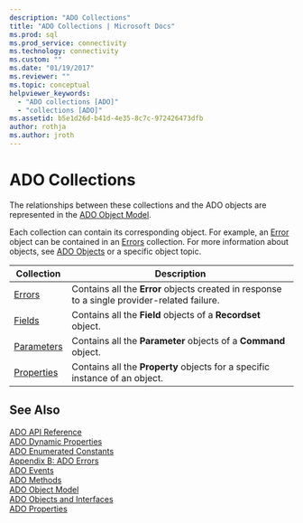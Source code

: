 ```yaml
---
description: "ADO Collections"
title: "ADO Collections | Microsoft Docs"
ms.prod: sql
ms.prod_service: connectivity
ms.technology: connectivity
ms.custom: ""
ms.date: "01/19/2017"
ms.reviewer: ""
ms.topic: conceptual
helpviewer_keywords: 
  - "ADO collections [ADO]"
  - "collections [ADO]"
ms.assetid: b5e1d26d-b41d-4e35-8c7c-972426473dfb
author: rothja
ms.author: jroth
---
```

# ADO Collections
The relationships between these collections and the ADO objects are represented in the [ADO Object Model](../../../ado/reference/ado-api/ado-object-model.md).  
  
 Each collection can contain its corresponding object. For example, an [Error](../../../ado/reference/ado-api/error-object.md) object can be contained in an [Errors](../../../ado/reference/ado-api/errors-collection-ado.md) collection. For more information about objects, see [ADO Objects](../../../ado/reference/ado-api/ado-objects-and-interfaces.md) or a specific object topic.  
  
|Collection|Description|  
|-|-|  
|[Errors](../../../ado/reference/ado-api/errors-collection-ado.md)|Contains all the **Error** objects created in response to a single provider-related failure.|  
|[Fields](../../../ado/reference/ado-api/fields-collection-ado.md)|Contains all the **Field** objects of a **Recordset** object.|  
|[Parameters](../../../ado/reference/ado-api/parameters-collection-ado.md)|Contains all the **Parameter** objects of a **Command** object.|  
|[Properties](../../../ado/reference/ado-api/properties-collection-ado.md)|Contains all the **Property** objects for a specific instance of an object.|  
  
## See Also  
 [ADO API Reference](../../../ado/reference/ado-api/ado-api-reference.md)   
 [ADO Dynamic Properties](../../../ado/reference/ado-api/ado-dynamic-properties.md)   
 [ADO Enumerated Constants](../../../ado/reference/ado-api/ado-enumerated-constants.md)   
 [Appendix B: ADO Errors](../../../ado/guide/appendixes/appendix-b-ado-errors.md)   
 [ADO Events](../../../ado/reference/ado-api/ado-events.md)   
 [ADO Methods](../../../ado/reference/ado-api/ado-methods.md)   
 [ADO Object Model](../../../ado/reference/ado-api/ado-object-model.md)   
 [ADO Objects and Interfaces](../../../ado/reference/ado-api/ado-objects-and-interfaces.md)   
 [ADO Properties](../../../ado/reference/ado-api/ado-properties.md)

